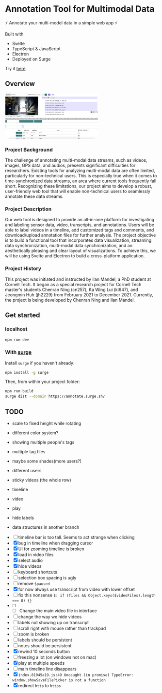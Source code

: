 # Annotation Tool for Multimodal Data

⚡ Annotate your multi-model data in a simple web app ⚡

Built with 

- Svelte
- TypeScript & JavaScript
- Electron
- Deployed on Surge

Try it [here](https://annotate.surge.sh/).

## Overview

<img src="images/img.png" alt="screenshot" style="zoom:30%;" />

### Project Background

The challenge of annotating multi-modal data streams, such as videos, images, GPS data, and audios, presents significant difficulties for researchers. Existing tools for analyzing multi-modal data are often limited, particularly for non-technical users. This is especially true when it comes to time-synchronized data streams, an area where current tools frequently fall short. Recognizing these limitations, our project aims to develop a robust, user-friendly web tool that will enable non-technical users to seamlessly annotate these data streams.

### Project Description

Our web tool is designed to provide an all-in-one platform for investigating and labeling sensor data, video, transcripts, and annotations. Users will be able to label videos in a timeline, add customized tags and comments, and download/upload annotation files for further analysis. The project objective is to build a functional tool that incorporates data visualization, streaming data synchronization, multi-modal data synchronization, and an aesthetically pleasing and clear layout of visualizations. To achieve this, we will be using Svelte and Electron to build a cross-platform application.

### Project History

This project was initiated and instructed by Ilan Mandel, a PhD student at Cornell Tech. It began as a special research project for Cornell Tech master's students Chenran Ning (cn257), Ka Wing Lui (kl647), and Jeongmin Huh (jh2229) from February 2021 to December 2021. Currently, the project is being developed by Chenran Ning and Ilan Mandel.



## Get started

### localhost

```bash
npm run dev
```


### With [surge](https://surge.sh/)

Install `surge` if you haven't already:

```bash
npm install -g surge
```

Then, from within your project folder:

```bash
npm run build
surge dist --domain https://annotate.surge.sh/
```





## TODO

- scale to fixed height while rotating

- different color system?
-  showing multiple people's tags
- multiple tag files
- maybe some shades(more users?)
- different users
- sticky videos (the whole row)
- timeline
- video
- play
- hide labels
- data structures in another branch



- [ ] timeline bar is too tall. Seems to act strange when clicking
- [x] bug in timeline when dragging cursor  
- [x] UI for zooming timeline is broken
- [x] load in video files
- [x] select audio
- [x] hide videos
- [ ] keyboard shortcuts
- [ ] selection box spacing is ugly
- [ ] remove `$paused`
- [x] for now always use transcript from video with lower offset
- [ ] fix this nonsense `$: if (files && Object.keys($videoFiles).length === 0) {}`
- [ ] - [ ] Change the main video file in interface
- [ ] change the way we hide videos
- [ ] labels not showing up on transcript
- [ ] scroll right with mouse rather than trackpad
- [ ] zoom is broken
- [ ] labels should be persistent
- [ ] notes should be persistent
- [x] rewind 10 seconds button
- [ ] freezing a lot (on windows not on mac)
- [x] play at multiple speeds
- [ ] main timeline line disappears
- [x] `index.81045a19.js:49 Uncaught (in promise) TypeError: window.showSaveFilePicker is not a function`
- [x] redirect `http` to `https`
